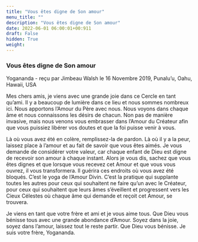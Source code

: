 ```yaml
---
title: "Vous êtes digne de Son amour"
menu_title: ""
description: "Vous êtes digne de Son amour"
date: 2022-06-01 06:00:01+00:911
draft: False
hidden: True
weight:
---
```

### Vous êtes digne de Son amour

Yogananda - reçu par Jimbeau Walsh le 16 Novembre 2019, Punalu’u, Oahu, Hawaii, USA

Mes chers amis, je viens avec une grande joie dans ce Cercle en tant qu’ami. Il y a beaucoup de lumière dans ce lieu et nous sommes nombreux ici. Nous apportons l’Amour du Père avec nous. Nous voyons dans chaque âme et nous connaissons les désirs de chacun. Non pas de manière invasive, mais nous venons vous embrasser dans l’Amour du Créateur afin que vous puissiez libérer vos doutes et que la foi puisse venir à vous.

Là où vous avez été en colère, remplissez-la de pardon. Là où il y a la peur, laissez place à l’amour et au fait de savoir que vous êtes aimés. Je vous demande de considérer votre valeur, car chaque enfant de Dieu est digne de recevoir son amour à chaque instant. Alors je vous dis, sachez que vous êtes dignes et que lorsque vous recevez cet Amour et que vous vous ouvrez, il vous transformera. Il guérira ces endroits où vous avez été bloqués. C’est le yoga de l’Amour Divin. C’est la pratique qui supplante toutes les autres pour ceux qui souhaitent ne faire qu’un avec le Créateur, pour ceux qui souhaitent que leurs âmes s’éveillent et progressent vers les Cieux Célestes où chaque âme qui demande et reçoit cet Amour, se trouvera.

Je viens en tant que votre frère et ami et je vous aime tous. Que Dieu vous bénisse tous avec une grande abondance d’Amour. Soyez dans la joie, soyez dans l’amour, laissez tout le reste partir. Que Dieu vous bénisse. Je suis votre frère, Yogananda.



